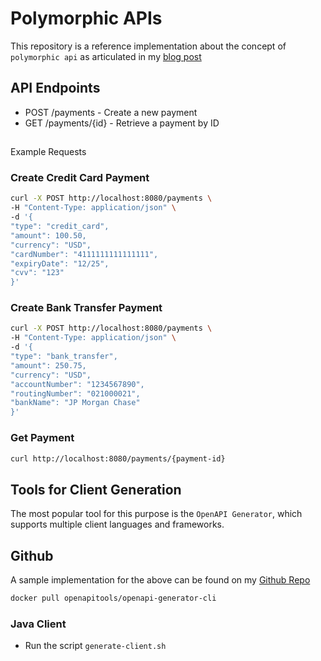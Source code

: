 # Polymorphic APIs

This repository is a reference implementation about the concept of `polymorphic api` as articulated in
my [blog post](https://anantagarwal.me/posts/api/polymorphic-api/)

## API Endpoints

- POST /payments - Create a new payment
- GET /payments/{id} - Retrieve a payment by ID

##

Example Requests

### Create Credit Card Payment

```bash
curl -X POST http://localhost:8080/payments \
-H "Content-Type: application/json" \
-d '{
"type": "credit_card",
"amount": 100.50,
"currency": "USD",
"cardNumber": "4111111111111111",
"expiryDate": "12/25",
"cvv": "123"
}'
```

### Create Bank Transfer Payment
```bash
curl -X POST http://localhost:8080/payments \
-H "Content-Type: application/json" \
-d '{
"type": "bank_transfer",
"amount": 250.75,
"currency": "USD",
"accountNumber": "1234567890",
"routingNumber": "021000021",
"bankName": "JP Morgan Chase"
}'
```

### Get Payment
```bash
curl http://localhost:8080/payments/{payment-id}
```

## Tools for Client Generation
The most popular tool for this purpose is the `OpenAPI Generator`, which supports multiple client languages and frameworks.

## Github

A sample implementation for the above can be found on my [Github Repo](https://github.com/anantagarwal/blog-solutions/tree/main/polymorphic-api)

```bash
docker pull openapitools/openapi-generator-cli

```

### Java Client

- Run the script `generate-client.sh`

